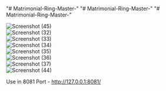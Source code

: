 "# Matrimonial-Ring-Master-" 
"# Matrimonial-Ring-Master-" 
"# Matrimonial-Ring-Master-" 

![Screenshot (45)](https://user-images.githubusercontent.com/71917947/218645679-28f77c26-1614-4190-9d15-db1a51682ee1.png)
<br>
![Screenshot (32)](https://user-images.githubusercontent.com/71917947/218645690-e3b4cd1f-4617-4b19-a9e9-fc9fe133e11c.png)
<br>
![Screenshot (33)](https://user-images.githubusercontent.com/71917947/218645694-59c79827-79a2-4dfb-bfb1-449973d6fa0f.png)
<br>
![Screenshot (34)](https://user-images.githubusercontent.com/71917947/218645701-451525bf-0afd-4bea-b60f-67ac7945d52f.png)
<br>
![Screenshot (35)](https://user-images.githubusercontent.com/71917947/218645707-cf10a900-c0e9-4ab9-8b08-cd0e03ba3f74.png)
<br>
![Screenshot (36)](https://user-images.githubusercontent.com/71917947/218645708-370157b8-dda7-4a8e-af75-a9e06de215ab.png)
<br>
![Screenshot (37)](https://user-images.githubusercontent.com/71917947/218645712-706c58e4-df27-4bda-bdb1-f2fb653f5e37.png)
<br>
![Screenshot (44)](https://user-images.githubusercontent.com/71917947/218645715-b86da217-b9f6-45cd-aade-3ba327a98c32.png)
<br>

Use in 8081 Port - http://127.0.0.1:8081/

